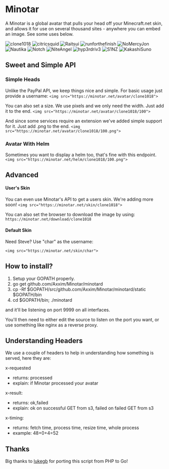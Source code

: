 # Minotar

A Minotar is a global avatar that pulls your head off your Minecraft.net skin, and allows it for use on several thousand sites - anywhere you can embed an image. See some uses below.

![clone1018](https://minotar.net/avatar/clone1018/64)
![citricsquid](https://minotar.net/avatar/citricsquid/64)
![Raitsui](https://minotar.net/avatar/Raitsui/64)
![runforthefinish](https://minotar.net/avatar/runforthefinish/64)
![NoMercyJon](https://minotar.net/avatar/NoMercyJon/64)
![Nautika](https://minotar.net/avatar/Nautika/64)
![Notch](https://minotar.net/avatar/Notch/64)
![NiteAngel](https://minotar.net/helm/NiteAngel/64)
![hyp3rdriv3](https://minotar.net/helm/hyp3rdriv3/64)
![S1NZ](https://minotar.net/helm/S1NZ/64)
![KakashiSuno](https://minotar.net/helm/KakashiSuno/64)

## Sweet and Simple API

### Simple Heads
Unlike the PayPal API, we keep things nice and simple. For basic usage just provide a username:
`<img src="https://minotar.net/avatar/clone1018">`

You can also set a size. We use pixels and we only need the width. Just add it to the end.
`<img src="https://minotar.net/avatar/clone1018/100">`

And since some services require an extension we've added simple support for it. Just add .png to the end.
`<img src="https://minotar.net/avatar/clone1018/100.png">`

### Avatar With Helm
Sometimes you want to display a helm too, that's fine with this endpoint.
`<img src="https://minotar.net/helm/clone1018/100.png">`


## Advanced

#### User's Skin
You can even use Minotar's API to get a users skin. We're adding more soon!
`<img src="https://minotar.net/skin/clone1018">`

You can also set the browser to download the image by using:
`https://minotar.net/download/clone1018`

#### Default Skin
Need Steve? Use "char" as the username:

`<img src="https://minotar.net/skin/char">`

## How to install?
1. Setup your GOPATH properly.
2. go get github.com/Axxim/Minotar/minotard
3. cp -Rf $GOPATH/src/github.com/Axxim/Minotar/minotard/static $GOPATH/bin
4. cd $GOPATH/bin; ./minotard

and it'll be listening on port 9999 on all interfaces.

You'll then need to either edit the source to listen on the port you want, or use something like nginx as a reverse proxy.

## Understanding Headers
We use a couple of headers to help in understanding how something is served, here they are:

x-requested

- returns: processed
- explain: if Minotar processed your avatar

x-result:

- returns: ok,failed
- explain: ok on successful GET from s3, failed on failed GET from s3

x-timing:

- returns: fetch time, process time, resize time, whole process
- example: 48+0+4=52

## Thanks
Big thanks to [lukegb](https://github.com/lukegb) for porting this script from PHP to Go! 
